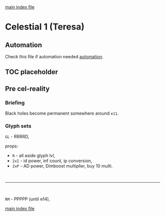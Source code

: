 [main index file](./index.md)  

# Celestial 1 (Teresa)

## Automation

Check this file if automation needed [automation](./auto).  

## TOC placeholder

## Pre cel-reality

### Briefing

Black holes become permanent somewhere around `e11`.  

### Glyph sets

`GL` - RRRRD,  

props:  

- `R` - all aside glyph lvl,  
- `2xI` - id power, inf count, ip conversion,  
- `2xP` - AD power, Dimboost multiplier, buy 10 multi.

<br>
<hr>
<br>

`RM` - PPPPP (until e14),

[main index file](./index.md)
